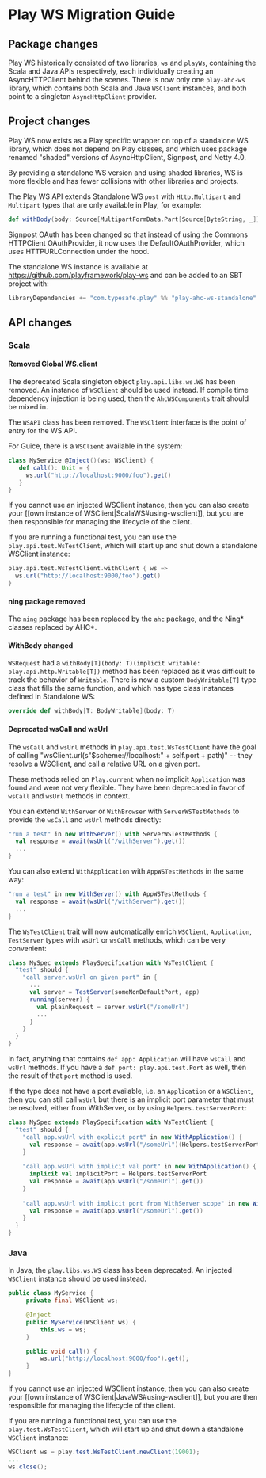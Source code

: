 <!--- Copyright (C) 2009-2016 Lightbend Inc. <https://www.lightbend.com> -->
# Play WS Migration Guide

## Package changes

Play WS historically consisted of two libraries, `ws` and `playWs`, containing the Scala and Java APIs respectively, each individually creating an AsyncHTTPClient behind the scenes.  There is now only one `play-ahc-ws` library, which contains both Scala and Java `WSClient` instances, and both point to a singleton `AsyncHttpClient` provider.

## Project changes

Play WS now exists as a Play specific wrapper on top of a standalone WS library, which does not depend on Play classes, and which uses package renamed "shaded" versions of AsyncHttpClient, Signpost, and Netty 4.0.

By providing a standalone WS version and using shaded libraries, WS is more flexible and has fewer collisions with other libraries and projects.

The Play WS API extends Standalone WS `post` with `Http.Multipart` and `Multipart` types that are only available in Play, for example:

```scala
def withBody(body: Source[MultipartFormData.Part[Source[ByteString, _]], _]): Self 
```

Signpost OAuth has been changed so that instead of using the Commons HTTPClient OAuthProvider, it now uses the DefaultOAuthProvider, which uses HTTPURLConnection under the hood.

The standalone WS instance is available at https://github.com/playframework/play-ws and can be added to an SBT project with:

```scala
libraryDependencies += "com.typesafe.play" %% "play-ahc-ws-standalone" % "1.0.0"
```

## API changes

### Scala

#### Removed Global WS.client

The deprecated Scala singleton object `play.api.libs.ws.WS` has been removed.  An instance of `WSClient` should be used instead.  If compile time dependency injection is being used, then the `AhcWSComponents` trait should be mixed in.

The `WSAPI` class has been removed.  The `WSClient` interface is the point of entry for the WS API.

For Guice, there is a `WSClient` available in the system:

``` scala
class MyService @Inject()(ws: WSClient) {
   def call(): Unit = {     
     ws.url("http://localhost:9000/foo").get()
   }
}
```

If you cannot use an injected WSClient instance, then you can also create your [[own instance of WSClient|ScalaWS#using-wsclient]], but you are then responsible for managing the lifecycle of the client.

If you are running a functional test, you can use the `play.api.test.WsTestClient`, which will start up and shut down a standalone WSClient instance:

``` scala
play.api.test.WsTestClient.withClient { ws =>
  ws.url("http://localhost:9000/foo").get()
}
```

#### ning package removed

The `ning` package has been replaced by the `ahc` package, and the Ning* classes replaced by AHC*.

#### WithBody changed

`WSRequest` had a `withBody[T](body: T)(implicit writable: play.api.http.Writable[T])` method has been replaced as it was difficult to track the behavior of `Writable`. There is now a custom `BodyWritable[T]` type class that fills the same function, and which has type class instances defined in Standalone WS:

```scala
override def withBody[T: BodyWritable](body: T)
```

#### Deprecated wsCall and wsUrl

The `wsCall` and `wsUrl` methods in `play.api.test.WsTestClient` have the goal of calling "wsClient.url(s"$scheme://localhost:" + self.port + path)" -- they resolve a WSClient, and call a relative URL on a given port.

These methods relied on `Play.current` when no implicit `Application` was found and were not very flexible.  They have been deprecated in favor of `wsCall` and `wsUrl` methods in context.

You can extend `WithServer` or `WithBrowser` with `ServerWSTestMethods` to provide the `wsCall` and `wsUrl` methods directly:

```scala
"run a test" in new WithServer() with ServerWSTestMethods {
  val response = await(wsUrl("/withServer").get())
  ...
}
```

You can also extend `WithApplication` with `AppWSTestMethods` in the same way:

```scala
"run a test" in new WithServer() with AppWSTestMethods {
  val response = await(wsUrl("/withServer").get())
  ...
}
```

The `WsTestClient` trait will now automatically enrich `WSClient`, `Application`, `TestServer` types with `wsUrl` or `wsCall` methods, which can be very convenient:

```scala
class MySpec extends PlaySpecification with WsTestClient {
  "test" should {
    "call server.wsUrl on given port" in {
      ...
      val server = TestServer(someNonDefaultPort, app)
      running(server) {
        val plainRequest = server.wsUrl("/someUrl")
        ...
      }
    }
  }
}
```

In fact, anything that contains `def app: Application` will have `wsCall` and `wsUrl` methods.  If you have a `def port: play.api.test.Port` as well, then the result of that `port` method is used.

If the type does not have a port available, i.e. an `Application` or a `WSClient`, then you can still call `wsUrl` but there is an implicit port parameter that must be resolved, either from WithServer, or by using `Helpers.testServerPort`:

```scala
class MySpec extends PlaySpecification with WsTestClient {
  "test" should {
    "call app.wsUrl with explicit port" in new WithApplication() {
      val response = await(app.wsUrl("/someUrl")(Helpers.testServerPort).get())
    }
    
    "call app.wsUrl with implicit val port" in new WithApplication() {
      implicit val implicitPort = Helpers.testServerPort
      val response = await(app.wsUrl("/someUrl").get())
    }
    
    "call app.wsUrl with implicit port from WithServer scope" in new WithServer() {
      val response = await(app.wsUrl("/someUrl").get())
    }
  }
}
```

### Java

In Java, the `play.libs.ws.WS` class has been deprecated.  An injected `WSClient` instance should be used instead.

``` java
public class MyService {
     private final WSClient ws;

     @Inject
     public MyService(WSClient ws) {
         this.ws = ws;
     }

     public void call() {     
         ws.url("http://localhost:9000/foo").get();
     }
}
```

If you cannot use an injected WSClient instance, then you can also create your [[own instance of WSClient|JavaWS#using-wsclient]], but you are then responsible for managing the lifecycle of the client.

If you are running a functional test, you can use the `play.test.WsTestClient`, which will start up and shut down a standalone `WSClient` instance:

``` java
WSClient ws = play.test.WsTestClient.newClient(19001);
...
ws.close();
```



